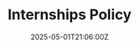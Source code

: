 ---
title: Internships Policy
linkTitle: 'Internships Policy '
date: '2025-05-01T21:06:00Z'
weight: 1
description: The internship program at Green Orbit Digital aims to provide enriching
  hands-on learning experiences, mentorship, and networking opportunities for interns
  while ensuring fair compensation and fostering a positive work environment. It reflects
  the company's commitment to developing emerging talent and promoting a culture of
  learning and innovation.
draft: false
ref: internships-policy
---